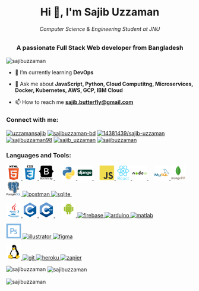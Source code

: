 <h1 align="center">Hi 👋, I'm Sajib Uzzaman</h1>
<h6 align="center">Computer Science & Engineering Student at JNU</h6>

<h3 align="center">A passionate Full Stack Web developer from Bangladesh</h3>

<p align="left"> <img
        src="https://komarev.com/ghpvc/?username=sajibuzzaman&label=Profile%20views&color=0e75b6&style=flat"
        alt="sajibuzzaman" /> </p>

- 🌱 I’m currently learning **DevOps**

- 💬 Ask me about **JavaScript, Python, Cloud Computitng, Microservices, Docker, Kubernetes, AWS, GCP, IBM Cloud**

- 📫 How to reach me **sajib.butterfly@gmail.com**

<h3 align="left">Connect with me:</h3>
<p align="left">
    <a href="https://twitter.com/uzzamansajib" target="_blank"><img align="center"
            src="https://cdn.jsdelivr.net/npm/simple-icons@4.20.0/icons/twitter.svg" alt="uzzamansajib" height="30"
            width="40" /></a>
    <a href="https://linkedin.com/in/sajibuzzaman-bd" target="_blank"><img align="center"
            src="https://cdn.jsdelivr.net/npm/simple-icons@4.20.0/icons/linkedin.svg" alt="sajibuzzaman-bd" height="30"
            width="40" /></a>
    <a href="https://stackoverflow.com/users/14381439/sajib-uzzaman" target="_blank"><img align="center"
            src="https://cdn.jsdelivr.net/npm/simple-icons@4.20.0/icons/stackoverflow.svg" alt="14381439/sajib-uzzaman"
            height="30" width="40" /></a>
    <a href="https://fb.com/sajibuzzaman98" target="_blank"><img align="center"
            src="https://cdn.jsdelivr.net/npm/simple-icons@4.20.0/icons/facebook.svg" alt="sajibuzzaman98" height="30"
            width="40" /></a>
    <a href="https://instagram.com/sajib_uzzaman" target="_blank"><img align="center"
            src="https://cdn.jsdelivr.net/npm/simple-icons@4.20.0/icons/instagram.svg" alt="sajib_uzzaman" height="30"
            width="40" /></a>
    <a href="https://www.youtube.com/c/sajibuzzaman" target="_blank"><img align="center"
            src="https://cdn.jsdelivr.net/npm/simple-icons@4.20.0/icons/youtube.svg" alt="sajibuzzaman" height="30"
            width="40" /></a>
</p>

<h3 align="left">Languages and Tools:</h3>
<p align="left">
        <a href="https://www.w3.org/html/" target="_blank"> <img
                src="https://raw.githubusercontent.com/devicons/devicon/master/icons/html5/html5-original-wordmark.svg"
                alt="html5" width="40" height="40" />
        </a>
        <a href="https://www.w3schools.com/css/" target="_blank">
            <img src="https://raw.githubusercontent.com/devicons/devicon/master/icons/css3/css3-original-wordmark.svg"
                alt="css3" width="40" height="40" />
        </a>
        <a href="https://getbootstrap.com" target="_blank"> <img
                src="https://raw.githubusercontent.com/devicons/devicon/master/icons/bootstrap/bootstrap-plain-wordmark.svg"
                alt="bootstrap" width="40" height="40" />
        </a> &nbsp&nbsp&nbsp
        <a href="https://www.python.org" target="_blank"> <img
                src="https://raw.githubusercontent.com/devicons/devicon/master/icons/python/python-original.svg"
                alt="python" width="40" height="40" />
        </a>
        <a href="https://www.djangoproject.com/" target="_blank"> <img
                src="https://raw.githubusercontent.com/devicons/devicon/master/icons/django/django-original.svg"
                alt="django" width="40" height="40" />
        </a> &nbsp&nbsp&nbsp
        <a href="https://developer.mozilla.org/en-US/docs/Web/JavaScript" target="_blank"> <img
                src="https://raw.githubusercontent.com/devicons/devicon/master/icons/javascript/javascript-original.svg"
                alt="javascript" width="40" height="40" />
        </a>
        <a href="https://reactjs.org/" target="_blank"> <img
                src="https://raw.githubusercontent.com/devicons/devicon/master/icons/react/react-original-wordmark.svg"
                alt="react" width="40" height="40" />
        </a>
        <a href="https://nodejs.org" target="_blank"> <img
                src="https://raw.githubusercontent.com/devicons/devicon/master/icons/nodejs/nodejs-original-wordmark.svg"
                alt="nodejs" width="40" height="40" />
        </a> &nbsp&nbsp&nbsp
        <a href="https://www.mysql.com/" target="_blank"> <img
                src="https://raw.githubusercontent.com/devicons/devicon/master/icons/mysql/mysql-original-wordmark.svg"
                alt="mysql" width="40" height="40" />
        </a>
        <a href="https://www.mongodb.com/" target="_blank"> <img
                src="https://raw.githubusercontent.com/devicons/devicon/master/icons/mongodb/mongodb-original-wordmark.svg"
                alt="mongodb" width="40" height="40" />
        </a>
        <a href="https://www.postgresql.org" target="_blank">
            <img src="https://raw.githubusercontent.com/devicons/devicon/master/icons/postgresql/postgresql-original-wordmark.svg"
                alt="postgresql" width="40" height="40" /> </a> <a href="https://postman.com" target="_blank"> <img
                src="https://www.vectorlogo.zone/logos/getpostman/getpostman-icon.svg" alt="postman" width="40"
                height="40" />
        </a>
        <a href="https://www.sqlite.org/" target="_blank"> <img
                src="https://www.vectorlogo.zone/logos/sqlite/sqlite-icon.svg" alt="sqlite" width="40" height="40" />
        </a> &nbsp&nbsp&nbsp
    <p>
        <a href="https://www.java.com" target="_blank"> <img
                src="https://raw.githubusercontent.com/devicons/devicon/master/icons/java/java-original.svg" alt="java"
                width="40" height="40" />
        </a>
        <a href="https://www.cprogramming.com/" target="_blank">
            <img src="https://raw.githubusercontent.com/devicons/devicon/master/icons/c/c-original.svg" alt="c"
                width="40" height="40" />
        </a>
        <a href="https://www.w3schools.com/cpp/" target="_blank"> <img
                src="https://raw.githubusercontent.com/devicons/devicon/master/icons/cplusplus/cplusplus-original.svg"
                alt="cplusplus" width="40" height="40" />
        </a> &nbsp&nbsp&nbsp
        <a href="https://developer.android.com" target="_blank"> <img
                src="https://raw.githubusercontent.com/devicons/devicon/master/icons/android/android-original-wordmark.svg"
                alt="android" width="40" height="40" />
        </a>
        <a href="https://firebase.google.com/" target="_blank"> <img
                src="https://www.vectorlogo.zone/logos/firebase/firebase-icon.svg" alt="firebase" width="40"
                height="40" />
        </a>
        <a href="https://www.arduino.cc/" target="_blank"> <img
                src="https://cdn.worldvectorlogo.com/logos/arduino-1.svg" alt="arduino" width="40" height="40" />
        </a>
        <a href="https://www.mathworks.com/" target="_blank"> <img
                src="https://raw.githubusercontent.com/simple-icons/simple-icons/master/icons/mathworks.svg"
                alt="matlab" width="40" height="40" />
        </a>
    <p>
        <a href="https://www.photoshop.com/en" target="_blank"> <img
                src="https://raw.githubusercontent.com/devicons/devicon/master/icons/photoshop/photoshop-line.svg"
                alt="photoshop" width="40" height="40" />
        </a>
        <a href="https://www.adobe.com/in/products/illustrator.html" target="_blank"> <img
                src="https://www.vectorlogo.zone/logos/adobe_illustrator/adobe_illustrator-icon.svg" alt="illustrator"
                width="40" height="40" />
        </a>
        <a href="https://www.figma.com/" target="_blank"> <img
                src="https://www.vectorlogo.zone/logos/figma/figma-icon.svg" alt="figma" width="40" height="40" />
        </a>
    </p>
    <p>
        <a href="https://www.linux.org/" target="_blank"> <img
                src="https://raw.githubusercontent.com/devicons/devicon/master/icons/linux/linux-original.svg"
                alt="linux" width="40" height="40" />
        </a>
        <a href="https://git-scm.com/" target="_blank"> <img
                src="https://www.vectorlogo.zone/logos/git-scm/git-scm-icon.svg" alt="git" width="40" height="40" />
        </a>
        <a href="https://heroku.com" target="_blank"> <img
                src="https://www.vectorlogo.zone/logos/heroku/heroku-icon.svg" alt="heroku" width="40" height="40" />
        </a>
        <a href="https://zapier.com" target="_blank"> <img
                src="https://www.vectorlogo.zone/logos/zapier/zapier-icon.svg" alt="zapier" width="40" height="40" />
        </a>
    </p>

</p>

<p><img align="left"
        src="https://github-readme-stats.vercel.app/api/top-langs?username=sajibuzzaman&show_icons=true&locale=en&layout=compact"
        alt="sajibuzzaman" /></p>

<p>&nbsp;<img align="center"
        src="https://github-readme-stats.vercel.app/api?username=sajibuzzaman&show_icons=true&locale=en"
        alt="sajibuzzaman" /></p>

<p><img align="center" src="https://github-readme-streak-stats.herokuapp.com/?user=sajibuzzaman&" alt="sajibuzzaman" />
</p>
